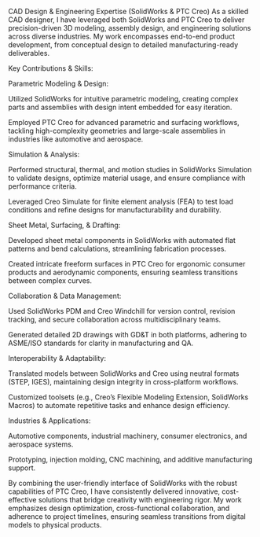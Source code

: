 CAD Design & Engineering Expertise (SolidWorks & PTC Creo)
As a skilled CAD designer, I have leveraged both SolidWorks and PTC Creo to deliver precision-driven 3D modeling, assembly design, and engineering solutions across diverse industries. My work encompasses end-to-end product development, from conceptual design to detailed manufacturing-ready deliverables.

Key Contributions & Skills:

Parametric Modeling & Design:

Utilized SolidWorks for intuitive parametric modeling, creating complex parts and assemblies with design intent embedded for easy iteration.

Employed PTC Creo for advanced parametric and surfacing workflows, tackling high-complexity geometries and large-scale assemblies in industries like automotive and aerospace.

Simulation & Analysis:

Performed structural, thermal, and motion studies in SolidWorks Simulation to validate designs, optimize material usage, and ensure compliance with performance criteria.

Leveraged Creo Simulate for finite element analysis (FEA) to test load conditions and refine designs for manufacturability and durability.

Sheet Metal, Surfacing, & Drafting:

Developed sheet metal components in SolidWorks with automated flat patterns and bend calculations, streamlining fabrication processes.

Created intricate freeform surfaces in PTC Creo for ergonomic consumer products and aerodynamic components, ensuring seamless transitions between complex curves.

Collaboration & Data Management:

Used SolidWorks PDM and Creo Windchill for version control, revision tracking, and secure collaboration across multidisciplinary teams.

Generated detailed 2D drawings with GD&T in both platforms, adhering to ASME/ISO standards for clarity in manufacturing and QA.

Interoperability & Adaptability:

Translated models between SolidWorks and Creo using neutral formats (STEP, IGES), maintaining design integrity in cross-platform workflows.

Customized toolsets (e.g., Creo’s Flexible Modeling Extension, SolidWorks Macros) to automate repetitive tasks and enhance design efficiency.

Industries & Applications:

Automotive components, industrial machinery, consumer electronics, and aerospace systems.

Prototyping, injection molding, CNC machining, and additive manufacturing support.

By combining the user-friendly interface of SolidWorks with the robust capabilities of PTC Creo, I have consistently delivered innovative, cost-effective solutions that bridge creativity with engineering rigor. My work emphasizes design optimization, cross-functional collaboration, and adherence to project timelines, ensuring seamless transitions from digital models to physical products.
